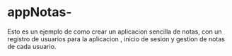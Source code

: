 # appNotas-
Esto es un ejemplo de como crear un aplicacion sencilla de notas, con un registro de usuarios para la aplicacion , inicio de sesion y gestion de notas de cada usuario.
